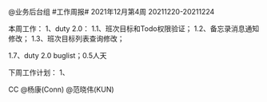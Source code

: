 @业务后台组 #工作周报#
2021年12月第4周 20211220-20211224

本周工作：
1、duty 2.0：
1.1、班次目标和Todo权限验证；
1.2、备忘录消息通知修改；
1.3、班次目标列表查询修改；

1.7、duty 2.0 buglist；0.5人天

下周工作计划：
1、

CC @杨康(Conn) @范晓伟(KUN)